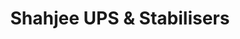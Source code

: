 ---
title: "Shahjee UPS & Stabilisers"
url: /karachi/shahjee-ups-und-stabilisers/
shop: Elektronik
---